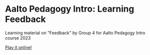 # Aalto Pedagogy Intro: Learning Feedback
Learning material on "Feedback" by Group 4 for Aalto Pedagogy Intro course 2023

[Play it online!](http://raw.githack.com/st--/Aalto-pedagogy-intro--learning-feedback/main/how-to-give-feedback.html)

